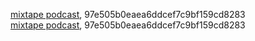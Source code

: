 [mixtape podcast](http://mixtape.dimhap.com), 97e505b0eaea6ddcef7c9bf159cd8283  
[mixtape podcast](http://mixtape.dimhap.com), 97e505b0eaea6ddcef7c9bf159cd8283  
